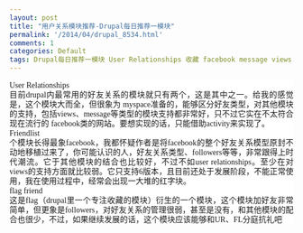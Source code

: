 ```yaml
---
layout: post
title: "用户关系模块推荐-Drupal每日推荐一模块"
permalink: '/2014/04/drupal_8534.html'
comments: 1
categories: Default
tags: Drupal每日推荐一模块 User Relationships 收藏 facebook message views flag friend followers Friendlist
---
```

<div style="background-color: white; font-family: Arial, Verdana, sans-serif; font-size: 14px; line-height: 17px; margin-bottom: 0cm; text-align: justify;"><span style="font-family: 'Times New Roman', serif;"><span lang="en-US">User Relationships</span></span></div>

<div style="background-color: white; font-family: Arial, Verdana, sans-serif; font-size: 14px; line-height: 17px; text-align: justify;">目前<span style="font-family: 'Times New Roman', serif;"><span lang="en-US">drupal</span></span>内最常用的好友关系的模块就只有两个，这是其中之一。给我的感觉是，这个模块大而全，但很象为&nbsp;<span style="font-family: 'Times New Roman', serif;"><span lang="en-US">myspace</span></span>准备的，能够区分好友类型，对其他模块的支持，包括<span style="font-family: 'Times New Roman', serif;"><span lang="en-US">views</span></span>、<span style="font-family: 'Times New Roman', serif;"><span lang="en-US">message</span></span>等类型的模块支持都非常好，只不过它实在不太符合现在流行的&nbsp;<span style="font-family: 'Times New Roman', serif;"><span lang="en-US">facebook</span></span>类的网站。要想实现的话，只能借助<span style="font-family: 'Times New Roman', serif;"><span lang="en-US">activity</span></span>来实现了。</div>

<div style="background-color: white; font-family: Arial, Verdana, sans-serif; font-size: 14px; line-height: 17px; margin-bottom: 0cm; text-align: justify;"><span style="font-family: 'Times New Roman', serif;">Friendlist</span></div>

<div style="background-color: white; font-family: Arial, Verdana, sans-serif; font-size: 14px; line-height: 17px; text-align: justify;">个模块长得最象<span style="font-family: 'Times New Roman', serif;">facebook</span>，我都怀疑作者是将<span style="font-family: 'Times New Roman', serif;">facebook</span>的整个好友关系模型原封不动地移植过来了，你可能认识的人，好友关系类型、<span style="font-family: 'Times New Roman', serif;">followers</span>等等，非常跟得上时代潮流。它于其他模块的结合也比较好，不过不如<span style="font-family: 'Times New Roman', serif;">user relationships</span>。至少在对<span style="font-family: 'Times New Roman', serif;">views</span>的支持方面就比较弱。它只支持<span style="font-family: 'Times New Roman', serif;">6</span>版本，且目前还处于发展阶段，不能正常使用，我在使用过程中，经常会出现一大堆的红字块。</div>

<div style="background-color: white; font-family: Arial, Verdana, sans-serif; font-size: 14px; line-height: 17px; margin-bottom: 0cm; text-align: justify;"><span style="font-family: 'Times New Roman', serif;">flag friend</span></div>

<div style="background-color: white; font-family: Arial, Verdana, sans-serif; font-size: 14px; line-height: 17px; text-align: justify;">这是<span style="font-family: 'Times New Roman', serif;">flag</span>（<span style="font-family: 'Times New Roman', serif;">drupal</span>里一个专注收藏的模块）衍生的一个模块，这个模块加好友非常简单，但更象是<span style="font-family: 'Times New Roman', serif;">followers</span>，对好友关系的管理很弱，甚至是没有，和其他模块的配合也很少，不过，如果继续发展的话，这个模块应该能够和<span style="font-family: 'Times New Roman', serif;">UR</span>、<span style="font-family: 'Times New Roman', serif;">FL</span>分庭抗礼吧</div>